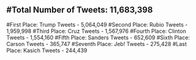 #Total Number of Tweets: 11,683,398 
---
#First Place: Trump Tweets - 5,064,049
#Second Place: Rubio Tweets - 1,959,998
#Third Place: Cruz Tweets - 1,567,976
#Fourth Place: Clinton Tweets - 1,554,160
#Fifth Place: Sanders Tweets - 652,609
#Sixth Place: Carson Tweets - 365,747
#Seventh Place: Jeb! Tweets - 275,428
#Last Place: Kasich Tweets - 244,439
